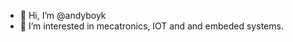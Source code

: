 - 👋 Hi, I’m @andyboyk
- 👀 I’m interested in mecatronics, IOT and and embeded systems.
<!---
andyboyk/andyboyk is a ✨ special ✨ repository because its `README.md` (this file) appears on your GitHub profile.
You can click the Preview link to take a look at your changes.
--->
